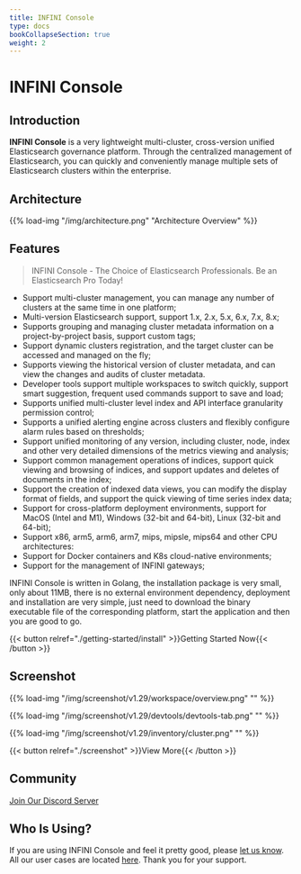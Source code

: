 ```yaml
---
title: INFINI Console
type: docs
bookCollapseSection: true
weight: 2
---
```


# INFINI Console

## Introduction

**INFINI Console** is a very lightweight multi-cluster, cross-version unified Elasticsearch governance platform. Through the centralized management of Elasticsearch, you can quickly and conveniently manage multiple sets of Elasticsearch clusters within the enterprise.

## Architecture

{{% load-img "/img/architecture.png" "Architecture Overview" %}}

## Features

> INFINI Console - The Choice of Elasticsearch Professionals. Be an Elasticsearch Pro Today!

- Support multi-cluster management, you can manage any number of clusters at the same time in one platform;
- Multi-version Elasticsearch support, support 1.x, 2.x, 5.x, 6.x, 7.x, 8.x;
- Supports grouping and managing cluster metadata information on a project-by-project basis, support custom tags;
- Support dynamic clusters registration, and the target cluster can be accessed and managed on the fly;
- Supports viewing the historical version of cluster metadata, and can view the changes and audits of cluster metadata.
- Developer tools support multiple workspaces to switch quickly, support smart suggestion, frequent used commands support to save and load;
- Supports unified multi-cluster level index and API interface granularity permission control;
- Supports a unified alerting engine across clusters and flexibly configure alarm rules based on thresholds;
- Support unified monitoring of any version, including cluster, node, index and other very detailed dimensions of the metrics viewing and analysis;
- Support common management operations of indices, support quick viewing and browsing of indices, and support updates and deletes of documents in the index;
- Support the creation of indexed data views, you can modify the display format of fields, and support the quick viewing of time series index data;
- Support for cross-platform deployment environments, support for MacOS (Intel and M1), Windows (32-bit and 64-bit), Linux (32-bit and 64-bit);
- Support x86, arm5, arm6, arm7, mips, mipsle, mips64 and other CPU architectures:
- Support for Docker containers and K8s cloud-native environments;
- Support for the management of INFINI gateways;

INFINI Console is written in Golang, the installation package is very small, only about 11MB, there is no external environment dependency, deployment and installation are very simple, just need to download the binary executable file of the corresponding platform, start the application and then you are good to go.

{{< button relref="./getting-started/install" >}}Getting Started Now{{< /button >}}

## Screenshot

{{% load-img "/img/screenshot/v1.29/workspace/overview.png" "" %}}

{{% load-img "/img/screenshot/v1.29/devtools/devtools-tab.png" "" %}}

{{% load-img "/img/screenshot/v1.29/inventory/cluster.png" "" %}}

{{< button relref="./screenshot" >}}View More{{< /button >}}

## Community

[Join Our Discord Server](https://discord.gg/4tKTMkkvVX)

## Who Is Using?

If you are using INFINI Console and feel it pretty good, please [let us know](https://discord.gg/4tKTMkkvVX). All our user cases are located [here](./user-cases/). Thank you for your support.
